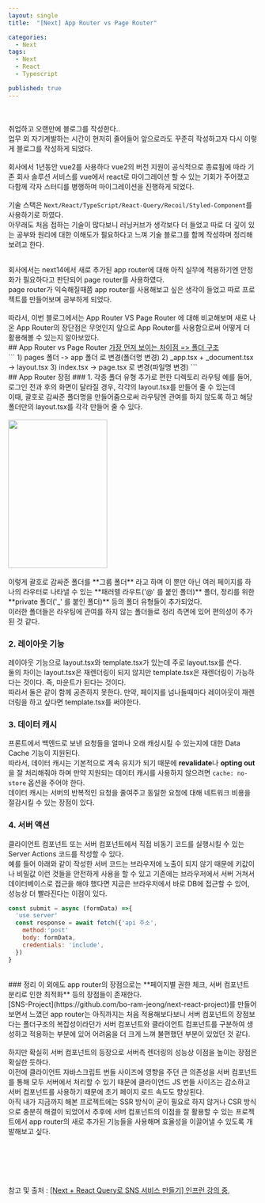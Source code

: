 ```yaml
---
layout: single
title:  "[Next] App Router vs Page Router"

categories:
  - Next
tags:
  - Next
  - React
  - Typescript

published: true
---
```


<br/><br/>
취업하고 오랜만에 블로그를 작성한다..<br/>
업무 외 자기계발하는 시간이 현저히 줄어들어 앞으로라도 꾸준히 작성하고자 다시 이렇게 블로그를 작성하게 되었다.<br/><br/>
회사에서 1년동안 vue2를 사용하다 vue2의 버전 지원이 공식적으로 종료됨에 따라 기존 회사 솔루션 서비스를 vue에서 react로 마이그레이션 할 수 있는 기회가 주어졌고 다함께 각자 스터디를 병행하며 마이그레이션을 진행하게 되었다.<br/><br/>
기술 스택은 ```Next/React/TypeScript/React-Query/Recoil/Styled-Component```를 사용하기로 하였다. 
<br/>아무래도 처음 접하는 기술이 많다보니 러닝커브가 생각보다 더 들었고 따로 더 깊이 있는 공부와 원리에 대한 이해도가 필요하다고 느껴 기술 블로그를 함께 작성하며 정리해보려고 한다.

<br/>
회사에서는 next14에서 새로 추가된 app router에 대해 아직 실무에 적용하기엔 안정화가 필요하다고 판단되어 page router를 사용하였다.
<br/>
page router가 익숙해질때쯤 app router를 사용해보고 싶은 생각이 들었고 따로 프로젝트를 만들어보며 공부하게 되었다.
<br/><br/>
따라서, 이번 블로그에서는 App Router VS Page Router 에 대해 비교해보며 새로 나온 App Router의 장단점은 무엇인지 앞으로 App Router를 사용함으로써 어떻게 더 활용해볼 수 있는지 알아보았다.

<br/>
## App Router vs Page Router 
<u>가장 먼저 보이는 차이점 => 폴더 구조</u>
<br/>
```
1) pages 폴더 -> app 폴더 로 변경(폴더명 변경)
2) _app.tsx + _document.tsx -> layout.tsx 
3) index.tsx -> page.tsx 로 변경(파일명 변경)
```

<br/>
## App Router 장점
### 1. 각종 폴더 유형 추가로 편한 디렉토리 라우팅 
예를 들어, 로그인 전과 후의 화면이 달라질 경우, 각각의 layout.tsx를 만들어 줄 수 있는데 <br/>
이때, 괄호로 감싸준 폴더명을 만들어줌으로써 라우팅엔 관여를 하지 않도록 하고 해당 폴더만의 layout.tsx를 각각 만들어 줄 수 있다.
<br/><br/>
<img src="https://github.com/bo-ram-jeong/bo-ram-jeong.github.io/assets/84834172/90619244-0967-4e91-8e30-823de0ce39d6" width="200" height="300">
<br/><br/>
이렇게 괄호로 감싸준 폴더를 **그룹 폴더** 라고 하며 이 뿐만 아닌 여러 페이지를 하나의 라우터로 나타낼 수 있는 **패러렐 라우트('@' 를 붙인 폴더)** 폴더, 정리를 위한 **private 폴더('_' 를 붙인 폴더)**
등의 폴더 유형들이 추가되었다. 
<br/>이러한 폴더들은 라우팅에 관여를 하지 않는 폴더들로 정리 측면에 있어 편의성이 추가된 것 같다.

### 2. 레이아웃 기능
레이아웃 기능으로 layout.tsx와 template.tsx가 있는데 주로 layout.tsx를 쓴다.
<br>둘의 차이는 layout.tsx은 재렌더링이 되지 않지만 template.tsx은 재렌더링이 가능하다는 것이다. 즉, 마운트가 된다는 것이다. 
<br>따라서 둘은 같이 함께 공존하지 못한다. 만약, 페이지를 넘나들때마다 레이아웃이 재렌더링을 하고 싶다면 template.tsx를 써야한다.

### 3. 데이터 캐시 
프론트에서 백엔드로 보낸 요청들을 얼마나 오래 캐싱시킬 수 있는지에 대한 Data Cache 기능이 지원된다.<br>
따라서, 데이터 캐시는 기본적으로 계속 유지가 되기 때문에 **revalidate**나 **opting out**을 잘 처리해줘야 하며 만약 지원되는 데이터 캐시를 사용하지 않으려면 ```cache: no-store``` 옵션을 주어야 한다.<br>
데이터 캐시는 서버의 반복적인 요청을 줄여주고 동일한 요청에 대해 네트워크 비용을 절감시킬 수 있는 장점이 있다. 

### 4. 서버 액션
클라이언트 컴포넌트 또는 서버 컴포넌트에서 직접 비동기 코드를 실행시킬 수 있는 Server Actions 코드를 작성할 수 있다.<br>
예를 들어 아래와 같이 작성한 서버 코드는 브라우저에 노출이 되지 않기 때문에 키값이나 비밀값 이런 것들을 안전하게 사용을 할 수 있고 기존에는 브라우저에서 서버 거쳐서 데이터베이스로 접근을 해야 했다면 지금은 브라우저에서 바로 DB에 접근할 수 있어, 성능상 더 빨라진다는 이점이 있다.

```js
const submit = async (formData) =>{
  'use server'
  const response = await fetch({'api 주소',
    method:'post'
    body: formData,
    credentials: 'include',
  })
}

```

<br>
### 정리
이 외에도 app router의 장점으로는 **페이지별 권한 체크, 서버 컴포넌트 분리로 인한 최적화** 등의 장점들이 존재한다. <br>
[SNS-Project](https://github.com/bo-ram-jeong/next-react-project)를 만들어보면서 느꼈던 app router는 아직까지는 처음 적용해보다보니 서버 컴포넌트의 장점보다는 폴더구조의 복잡성이라던가 
서버 컴포넌트와 클라이언트 컴포넌트를 구분하여 생성하고 적용하는 부분에 있어 어려움을 더 크게 느껴 불편했던 부분이 있었던 것 같다.<br><br>
하지만 확실히 서버 컴포넌트의 등장으로 서버측 렌더링의 성능상 이점을 높이는 장점은 확실한 듯하다.<br>
이전에 클라이언트 자바스크립트 번들 사이즈에 영향을 주던 큰 의존성을 서버 컴포넌트를 통해 모두 서버에서 처리할 수 있기 때문에 클라이언드 JS 번들 사이즈는 감소하고 서버 컴포넌트를 사용하기 때문에 초기 페이지 로드 속도도 향상된다.<br>
아직 내가 지금까지 해본 프로젝트에는 SSR 방식이 굳이 필요로 하지 않거나 CSR 방식으로 충분히 해결이 되었어서 추후에 서버 컴포넌트의 이점을 잘 활용할 수 있는 프로젝트에서 app router의 새로 추가된 기능들을 사용해며 효율성을 이끌어낼 수 있도록 개발해보고 싶다.



<br/><br/><br/><br/><br/>
참고 및 출처 : [[Next + React Query로 SNS 서비스 만들기] 인프런 강의 중,](https://www.inflearn.com/course/next-react-query-sns%EC%84%9C%EB%B9%84%EC%8A%A4/dashboard)





